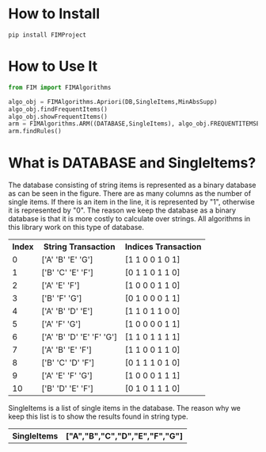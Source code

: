  # How to Install
```shell
pip install FIMProject
```
# How to Use It
```python
from FIM import FIMAlgorithms

algo_obj = FIMAlgorithms.Apriori(DB,SingleItems,MinAbsSupp)
algo_obj.findFrequentItems()
algo_obj.showFrequentItems()
arm = FIMAlgorithms.ARM((DATABASE,SingleItems), algo_obj.FREQUENTITEMSETS, minconf = 0.9, minkulc = 0.4)
arm.findRules()
```
# What is DATABASE and SingleItems?  

<p>The database consisting of string items is represented as a binary database as can be seen in the figure. There are as many columns as the number of single items. If there is an item in the line, it is represented by "1", otherwise it is represented by "0". The reason we keep the database as a binary database is that it is more costly to calculate over strings. All algorithms in this library work on this type of database.</p>         

<table>
  <tr>
    <th>Index</th>
    <th>String Transaction</th>
    <th>Indices Transaction</th>
  </tr>
  <tr>
  	<td>0</td>
    <td>['A' 'B' 'E' 'G']</td>
    <td>[1 1 0 0 1 0 1]</td>
  </tr>
  <tr>
    <td>1</td>
    <td>['B' 'C' 'E' 'F']</td>
    <td>[0 1 1 0 1 1 0]</td>
  </tr>
  <tr>
    <td>2</td>
    <td>['A' 'E' 'F']</td>
    <td>[1 0 0 0 1 1 0]</td>
  </tr>
  <tr>
    <td>3</td>
    <td>['B' 'F' 'G']</td>
    <td>[0 1 0 0 0 1 1]</td>
  </tr>
  <tr>
    <td>4</td>
    <td>['A' 'B' 'D' 'E']</td>
    <td>[1 1 0 1 1 0 0]</td>
  </tr>
  <tr>
    <td>5</td>
    <td>['A' 'F' 'G']</td>
    <td>[1 0 0 0 0 1 1]</td>
  </tr>
  <tr>
    <td>6</td>
    <td>['A' 'B' 'D' 'E' 'F' 'G']</td>
    <td>[1 1 0 1 1 1 1]</td>
  </tr>
  <tr>
    <td>7</td>
    <td>['A' 'B' 'E' 'F']</td>
    <td>[1 1 0 0 1 1 0]</td>
  </tr>
  <tr>
    <td>8</td>
    <td>['B' 'C' 'D' 'F']</td>
    <td>[0 1 1 1 0 1 0]</td>
  </tr>
  <tr>
    <td>9</td>
    <td>['A' 'E' 'F' 'G']</td>
    <td>[1 0 0 0 1 1 1]</td>
  </tr>
  <tr>
    <td>10</td>
    <td>['B' 'D' 'E' 'F']</td>
    <td>[0 1 0 1 1 1 0]</td>
  </tr>
</table>
</div>
<div>

<p>SingleItems is a list of single items in the database. The reason why we keep this list is to show the results found in string type.</p>  

<table>
 <th>SingleItems</th>
 <th>["A","B","C","D","E","F","G"]</th>
</table>
